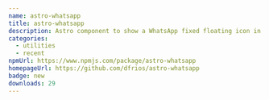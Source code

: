 ```yaml
---
name: astro-whatsapp
title: astro-whatsapp
description: Astro component to show a WhatsApp fixed floating icon in your website.
categories:
  - utilities
  - recent
npmUrl: https://www.npmjs.com/package/astro-whatsapp
homepageUrl: https://github.com/dfrios/astro-whatsapp
badge: new
downloads: 29
---
```

